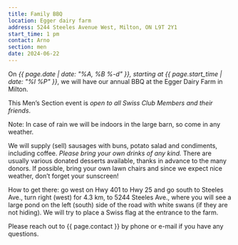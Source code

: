```yaml
---
title: Family BBQ
location: Egger dairy farm
address: 5244 Steeles Avenue West, Milton, ON L9T 2Y1
start_time: 1 pm
contact: Arno
section: men
date: 2024-06-22
---
```


On *{{ page.date | date: "%A, %B %-d" }}, starting at {{ page.start_time |
date: "%l %P" }}*, we will have our annual BBQ at the Egger Dairy Farm in
Milton.

This Men’s Section event is *open to all Swiss Club Members and their friends*.

Note: In case of rain we will be indoors in the large barn, so come in any
weather.

We will supply (sell) sausages with buns, potato salad and condiments,
including coffee. *Please bring your own drinks of any kind.* There are usually
various donated desserts available, thanks in advance to the many donors. If
possible, bring your own lawn chairs and since we expect nice weather, don’t
forget your sunscreen!

How to get there: go west on Hwy 401 to Hwy 25 and go south to Steeles Ave.,
turn right (west) for 4.3 km, to 5244 Steeles Ave., where you will see a large
pond on the left (south) side of the road with white swans (if they are not
hiding). We will try to place a Swiss flag at the entrance to the farm.

Please reach out to {{ page.contact }} by phone or e-mail if you have any
questions.
